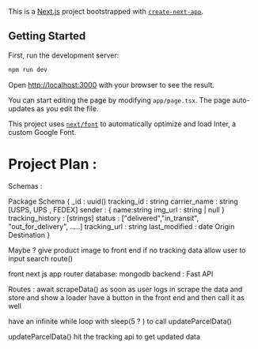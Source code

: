 This is a [Next.js](https://nextjs.org/) project bootstrapped with [`create-next-app`](https://github.com/vercel/next.js/tree/canary/packages/create-next-app).

## Getting Started

First, run the development server:

```bash
npm run dev
```

Open [http://localhost:3000](http://localhost:3000) with your browser to see the result.

You can start editing the page by modifying `app/page.tsx`. The page auto-updates as you edit the file.

This project uses [`next/font`](https://nextjs.org/docs/basic-features/font-optimization) to automatically optimize and load Inter, a custom Google Font.

# Project Plan :

Schemas :

Package Schema
{
\_id : uuid()
tracking_id : string
carrier_name : string [USPS, UPS , FEDEX]
sender : {
name:string
img_url : string | null
}
tracking_history : [strings]
status : ["delivered","in_transit", "out_for_delivery", .....]
tracking_url : string
last_modified : date
Origin
Destination
}

Maybe ?
give product image to front end
if no tracking data allow user to input
search route()

front next js app router
database: mongodb
backend : Fast API

Routes :
await scrapeData() as soon as user logs in scrape the data and store and show a loader
have a button in the front end and then call it as well

have an infinite while loop with sleep(5 ? ) to call updateParcelData()

updateParcelData()
hit the tracking api to get updated data
